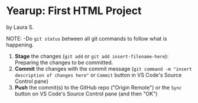 # Yearup: First HTML Project
by Laura S.


NOTE: -Do `git status` between all git commands to follow what is happening.
1. **Stage** the changes (`git add` or `git add insert-filename-here`): Preparing the changes to be committed.
2. **Commit** the changes with the commit message (`git command -m "insert description of changes here"` or `Commit` button in VS Code's Source Control pane)
3. **Push** the commit(s) to the GitHub repo ("Origin Remote") or the `Sync` button on VS Code's Source Control pane (and then "OK")